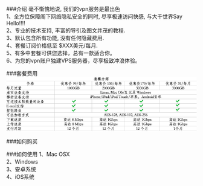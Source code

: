 ###介绍
毫不惭愧地说,  我们的vpn服务是最出色  
1、全方位保障阁下网络隐私安全的同时, 尽享极速访问快感, 与大千世界Say Hello!!!!  
2、专业的技术支持, 丰富的导引及图文并茂的教程.  
3、默认包含所有功能, 没有任何隐藏费用.  
4、套餐订阅价格低至 $XXX美元/每月.  
5、有多中套餐可供您选择，总有一款适合你。  
6、为您的vpn账户独建VPS服务器，尽享极致冲浪体验。  


###套餐费用
![](https://raw.githubusercontent.com/Heisenberg-Werner/vpn/master/images/price.png)

###如何购买


###如何使用
1、Mac OSX  
2、Windows  
3、安卓系统  
4、iOS系统


